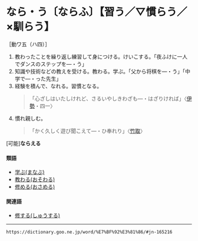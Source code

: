 # なら・う〔ならふ〕【習う／▽慣らう／×馴らう】

［動ワ五（ハ四）］

1. 教わったことを繰り返し練習して身につける。けいこする。「夜ふけに一人でダンスのステップを―・う」
2. 知識や技術などの教えを受ける。教わる。学ぶ。「父から将棋を―・う」「中学で―・った先生」
3. 経験を積んで、なれる。習慣となる。
    >「心ざしはいたしけれど、さるいやしきわざも―・はざりければ」〈[伊勢](https://dictionary.goo.ne.jp/word/%E4%BC%8A%E5%8B%A2%E7%89%A9%E8%AA%9E/#jn-11791)・四一〉
4. 慣れ親しむ。
    >「かく久しく遊び聞こえて―・ひ奉れり」〈[竹取](https://dictionary.goo.ne.jp/word/%E7%AB%B9%E5%8F%96%E7%89%A9%E8%AA%9E/#jn-136133)〉
        

\[可能\]**ならえる**

#### 類語

-   [学ぶ(まなぶ)](https://dictionary.goo.ne.jp/word/%E5%AD%A6%E3%81%B6_%28%E3%81%BE%E3%81%AA%E3%81%B6%29/#jn-209210)
-   [教わる(おそわる)](https://dictionary.goo.ne.jp/word/%E6%95%99%E3%82%8F%E3%82%8B/#jn-31383)
-   [修める(おさめる)](https://dictionary.goo.ne.jp/word/%E4%BF%AE%E3%82%81%E3%82%8B/#jn-30843)

#### 関連語

-   [修する(しゅうする)](https://dictionary.goo.ne.jp/word/%E4%BF%AE%E3%81%99%E3%82%8B_%28%E3%81%97%E3%82%85%E3%81%86%E3%81%99%E3%82%8B%29/#jn-103968)

---
`https://dictionary.goo.ne.jp/word/%E7%BF%92%E3%81%86/#jn-165216`
